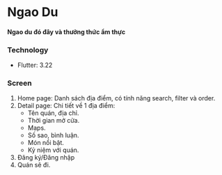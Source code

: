 # Ngao Du

#### Ngao du đó đây và thưởng thức ẩm thực

### Technology

- Flutter: 3.22

### Screen

1. Home page: Danh sách địa điểm, có tính năng search, filter và order.
2. Detail page: Chi tiết về 1 địa điểm:
    - Tên quán, địa chỉ.
    - Thời gian mở cửa.
    - Maps.
    - Số sao, bình luận.
    - Món nổi bật.
    - Kỷ niệm với quán.
3. Đăng ký/Đăng nhập
4. Quán sẽ đi.